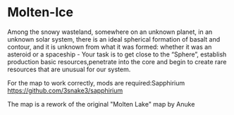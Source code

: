 # Molten-Ice
Among the snowy wasteland, somewhere on an unknown planet, in an unknown solar system, there is an ideal spherical formation of basalt and contour, and it is unknown from what it was formed: whether it was an asteroid or a spaceship - Your task is to get close to the “Sphere”, establish production basic resources,penetrate into the core and begin to create rare resources that are unusual for our system.

For the map to work correctly, mods are required:Sapphirium https://github.com/3snake3/sapphirium

The map is a rework of the original "Molten Lake" map by Anuke
